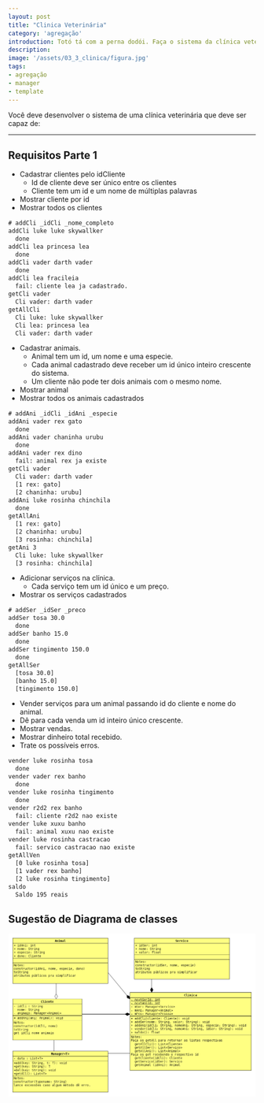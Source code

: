 ```yaml
---
layout: post
title: "Clinica Veterinária"
category: 'agregação'
introduction: Totó tá com a perna dodói. Faça o sistema da clínica veterinária para cadastrar clientes, animais, servicos e vendas.
description: 
image: '/assets/03_3_clinica/figura.jpg'
tags:
- agregação
- manager
- template
---
```


Você deve desenvolver o sistema de uma clínica veterinária que deve ser capaz de:

---

## Requisitos Parte 1

- Cadastrar clientes pelo idCliente
    - Id de cliente deve ser único entre os clientes
    - Cliente tem um id e um nome de múltiplas palavras
- Mostrar cliente por id
- Mostrar todos os clientes

```
# addCli _idCli _nome_completo
addCli luke luke skywallker
  done
addCli lea princesa lea
  done
addCli vader darth vader
  done
addCli lea fracileia
  fail: cliente lea ja cadastrado.
getCli vader
  Cli vader: darth vader
getAllCli
  Cli luke: luke skywallker
  Cli lea: princesa lea
  Cli vader: darth vader

```

- Cadastrar animais.
    - Animal tem um id, um nome e uma especie.
    - Cada animal cadastrado deve receber um id único inteiro crescente do sistema.
    - Um cliente não pode ter dois animais com o mesmo nome.
- Mostrar animal
- Mostrar todos os animais cadastrados

```
# addAni _idCli _idAni _especie
addAni vader rex gato
  done
addAni vader chaninha urubu
  done
addAni vader rex dino
  fail: animal rex ja existe
getCli vader
  Cli vader: darth vader
  [1 rex: gato]
  [2 chaninha: urubu]
addAni luke rosinha chinchila
  done
getAllAni
  [1 rex: gato]
  [2 chaninha: urubu]
  [3 rosinha: chinchila]
getAni 3
  Cli luke: luke skywallker
  [3 rosinha: chinchila]
```

- Adicionar serviços na clínica.
    - Cada serviço tem um id único e um preço.
- Mostrar os serviços cadastrados

```
# addSer _idSer _preco
addSer tosa 30.0
  done
addSer banho 15.0
  done
addSer tingimento 150.0
  done
getAllSer
  [tosa 30.0]
  [banho 15.0]
  [tingimento 150.0]
```

- Vender serviços para um animal passando id do cliente e nome do animal.
- Dê para cada venda um id inteiro único crescente.
- Mostrar vendas.
- Mostrar dinheiro total recebido.
- Trate os possíveis erros.

```
vender luke rosinha tosa
  done
vender vader rex banho
  done
vender luke rosinha tingimento  
  done
vender r2d2 rex banho
  fail: cliente r2d2 nao existe
vender luke xuxu banho
  fail: animal xuxu nao existe
vender luke rosinha castracao
  fail: servico castracao nao existe
getAllVen
  [0 luke rosinha tosa]
  [1 vader rex banho]
  [2 luke rosinha tingimento]
saldo
  Saldo 195 reais
```


## Sugestão de Diagrama de classes

![](/assets/03_3_clinica/diagrama.png)